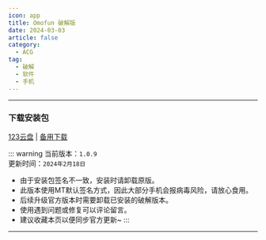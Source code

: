 ```yaml
---
icon: app
title: Omofun 破解版
date: 2024-03-03
article: false
category:
  - ACG
tag:
  - 破解
  - 软件
  - 手机
---
```


<!-- more -->

<!-- @include: ../docs/Crack.md{18-23} -->

---

### 下载安装包
[123云盘](https://www.123pan.com/s/4vaiVv-sjxzH.html) | [备用下载](/apk/OmoFun.apk)

::: warning 
当前版本：`1.0.9`  
更新时间：`2024年2月18日`
- 由于安装包签名不一致，安装时请卸载原版。  
- 此版本使用MT默认签名方式，因此大部分手机会报病毒风险，请放心食用。
- 后续升级官方版本时需要卸载已安装的破解版本。
- 使用遇到问题或修复可以评论留言。
- 建议收藏本页以便同步官方更新~
:::

---

<!-- @include: ../docs/Crack.md{25-} -->